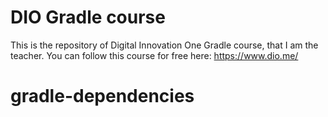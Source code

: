 # DIO Gradle course
This is the repository of Digital Innovation One Gradle course, that I am the teacher.
You can follow this course for free here: https://www.dio.me/ 

# gradle-dependencies
